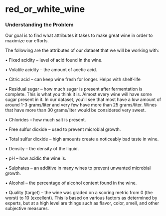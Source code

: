 # red_or_white_wine

### Understanding the Problem

Our goal is to find what attributes it takes to make great wine  in order to maximize our efforts.

The following are the attributes of our dataset that we will be working with:

• Fixed acidity – level of acid found in the wine.

• Volatile acidity – the amount of acetic acid.

• Citric acid – can keep wine fresh for longer. Helps with shelf-life

• Residual sugar – how much sugar is present after fermentation is complete. This is what you think it is. Almost every wine will have some sugar present in it. In our dataset, you'll see that most have a low amount of around 1-3 grams/liter and very 
few have more than 25 grams/liter. Wines that have more than 30 grams/liter would be considered very sweet.

• Chlorides – how much salt is present.

• Free sulfur dioxide – used to prevent microbial growth.

• Total sulfur dioxide – high amounts create a noticeably bad taste in wine.

• Density – the density of the liquid.

• pH – how acidic the wine is.

• Sulphates – an additive in many wines to prevent unwanted microbial growth.

• Alcohol – the percentage of alcohol content found in the wine.

• Quality (target) – the wine was graded on a scoring metric from 0 (the worst) to 10 (excellent). This is based on various factors as determined by experts, but at a high 
level are things such as flavor, color, smell, and other subjective measures.

